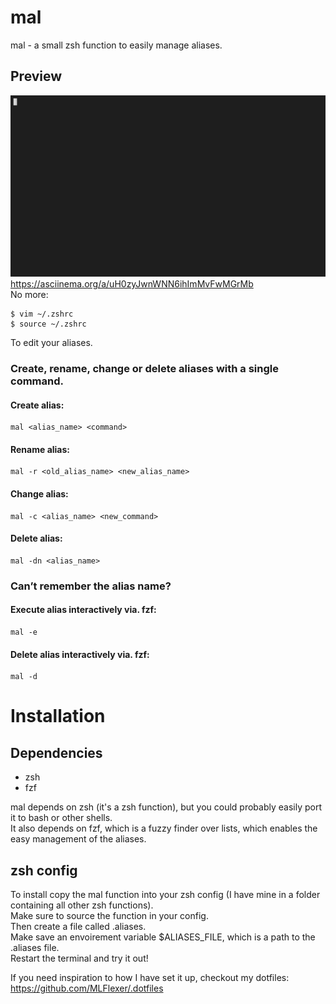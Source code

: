 # mal
mal - a small zsh function to easily manage aliases.

## Preview
![](https://github.com/MLFlexer/mal/blob/main/preview.gif)
https://asciinema.org/a/uH0zyJwnWNN6ihImMvFwMGrMb  
No more:
```
$ vim ~/.zshrc
$ source ~/.zshrc
```
To edit your aliases.

### Create, rename, change or delete aliases with a single command.  
#### Create alias:
```
mal <alias_name> <command>
```
#### Rename alias:
```
mal -r <old_alias_name> <new_alias_name>
```
#### Change alias:
```
mal -c <alias_name> <new_command>
```
#### Delete alias:
```
mal -dn <alias_name>
```
### Can’t remember the alias name?
#### Execute alias interactively via. fzf:
```
mal -e
```
#### Delete alias interactively via. fzf:
```
mal -d
```

# Installation
## Dependencies
* zsh
* fzf
  
mal depends on zsh (it's a zsh function), but you could probably easily port it to bash or other shells.  
It also depends on fzf, which is a fuzzy finder over lists, which enables the easy management of the aliases.

## zsh config
To install copy the mal function into your zsh config (I have mine in a folder containing all other zsh functions).  
Make sure to source the function in your config.  
Then create a file called .aliases.  
Make save an envoirement variable $ALIASES_FILE, which is a path to the .aliases file.  
Restart the terminal and try it out!  

If you need inspiration to how I have set it up, checkout my dotfiles: https://github.com/MLFlexer/.dotfiles
